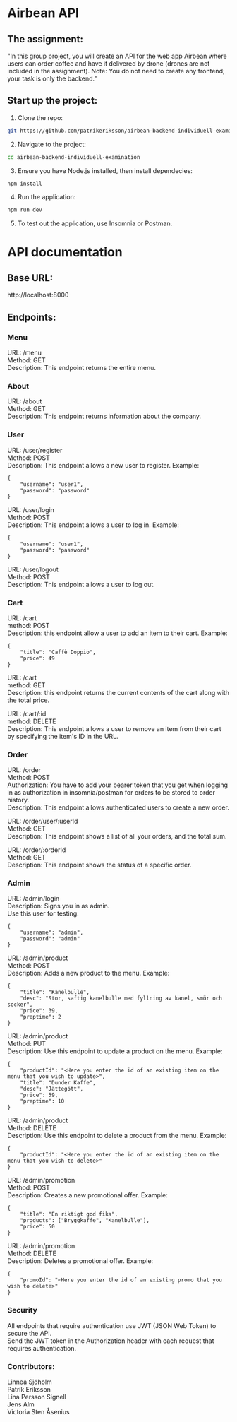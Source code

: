 # Airbean API


## The assignment:

"In this group project, you will create an API for the web app Airbean where users can order coffee and have it delivered by drone (drones are not included in the assignment). Note: You do not need to create any frontend; your task is only the backend."

## Start up the project:

1. Clone the repo:
```sh
git https://github.com/patrikeriksson/airbean-backend-individuell-examination.git
```

2. Navigate to the project:
```sh
cd airbean-backend-individuell-examination
```

3. Ensure you have Node.js installed, then install dependecies:
```sh
npm install
```

4. Run the application:
```sh
npm run dev
```

5. To test out the application, use Insomnia or Postman.

# API documentation

## Base URL:
http://localhost:8000

## Endpoints:

### Menu
URL: /menu <br>
Method: GET <br>
Description: This endpoint returns the entire menu.


### About
URL: /about <br>
Method: GET <br>
Description: This endpoint returns information about the company.


### User
URL: /user/register <br>
Method: POST <br>
Description: This endpoint allows a new user to register.
Example:
```
{
	"username": "user1",
	"password": "password"
}
```

URL: /user/login <br>
Method: POST <br>
Description: This endpoint allows a user to log in.
Example:
```
{
	"username": "user1",
	"password": "password"
}
```

URL: /user/logout <br>
Method: POST <br>
Description: This endpoint allows a user to log out.


### Cart
URL: /cart <br>
method: POST <br>
Description: this endpoint allow a user to add an item to their cart.
Example:
```
{
	"title": "Caffè Doppio",
	"price": 49
}
```

URL: /cart <br>
method: GET <br>
Description: this endpoint returns the current contents of the cart along with the total price.

URL: /cart/:id <br>
method: DELETE <br>
Description: This endpoint allows a user to remove an item from their cart by specifying the item's ID in the URL.


### Order
URL: /order <br>
Method: POST <br>
Authorization: You have to add your bearer token that you get when logging in as authorization in insomnia/postman for orders to be stored to order history. <br>
Description: This endpoint allows authenticated users to create a new order.

URL: /order/user/:userId <br>
Method: GET <br>
Description: This endpoint shows a list of all your orders, and the total sum. 

URL: /order/:orderId <br>
Method: GET <br>
Description: This endpoint shows the status of a specific order.

### Admin
URL: /admin/login <br>
Description: Signs you in as admin. <br>
Use this user for testing:
```
{
	"username": "admin",
	"password": "admin"
}
```

URL: /admin/product <br>
Method: POST <br>
Description: Adds a new product to the menu.
Example:
```
{
    "title": "Kanelbulle",
    "desc": "Stor, saftig kanelbulle med fyllning av kanel, smör och socker",
    "price": 39,
    "preptime": 2
}
```

URL: /admin/product <br>
Method: PUT <br>
Description: Use this endpoint to update a product on the menu.
Example:
```
{
	"productId": "<Here you enter the id of an existing item on the menu that you wish to update>",
	"title": "Dunder Kaffe",
	"desc": "Jättegött",
	"price": 59,
	"preptime": 10
}
```

URL: /admin/product <br>
Method: DELETE <br>
Description: Use this endpoint to delete a product from the menu.
Example:
```
{
	"productId": "<Here you enter the id of an existing item on the menu that you wish to delete>"
}
```


URL: /admin/promotion <br>
Method: POST <br>
Description: Creates a new promotional offer.
Example:
```
{
	"title": "En riktigt god fika",
	"products": ["Bryggkaffe", "Kanelbulle"],
	"price": 50
}
```

URL: /admin/promotion <br>
Method: DELETE <br>
Description: Deletes a promotional offer.
Example:
```
{
	"promoId": "<Here you enter the id of an existing promo that you wish to delete>"
}
```


### Security
All endpoints that require authentication use JWT (JSON Web Token) to secure the API. <br>
Send the JWT token in the Authorization header with each request that requires authentication.


### Contributors:
Linnea Sjöholm <br>
Patrik Eriksson <br>
Lina Persson Signell <br>
Jens Alm <br>
Victoria Sten Åsenius <br>
